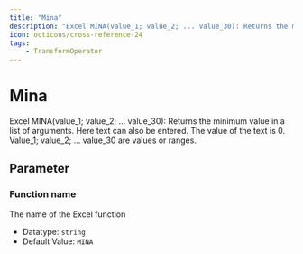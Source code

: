 ```yaml
---
title: "Mina"
description: "Excel MINA(value_1; value_2; ... value_30): Returns the minimum value in a list of arguments. Here text can also be entered. The value of the text is 0. Value_1; value_2; ... value_30 are values or ranges."
icon: octicons/cross-reference-24
tags: 
    - TransformOperator
---
```

# Mina
<!-- This file was generated - DO NOT CHANGE IT MANUALLY -->



Excel MINA(value_1; value_2; ... value_30): Returns the minimum value in a list of arguments. Here text can also be entered. The value of the text is 0. Value_1; value_2; ... value_30 are values or ranges.

## Parameter

### Function name

The name of the Excel function

- Datatype: `string`
- Default Value: `MINA`




